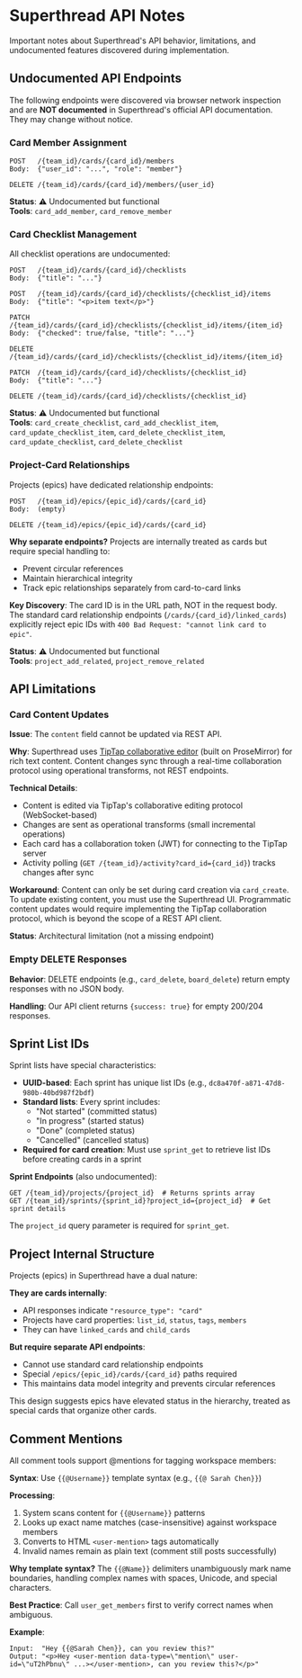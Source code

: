 # Superthread API Notes

Important notes about Superthread's API behavior, limitations, and undocumented features discovered during implementation.

## Undocumented API Endpoints

The following endpoints were discovered via browser network inspection and are **NOT documented** in Superthread's official API documentation. They may change without notice.

### Card Member Assignment

```
POST   /{team_id}/cards/{card_id}/members
Body:  {"user_id": "...", "role": "member"}

DELETE /{team_id}/cards/{card_id}/members/{user_id}
```

**Status**: ⚠️ Undocumented but functional  
**Tools**: `card_add_member`, `card_remove_member`

### Card Checklist Management

All checklist operations are undocumented:

```
POST   /{team_id}/cards/{card_id}/checklists
Body:  {"title": "..."}

POST   /{team_id}/cards/{card_id}/checklists/{checklist_id}/items
Body:  {"title": "<p>item text</p>"}

PATCH  /{team_id}/cards/{card_id}/checklists/{checklist_id}/items/{item_id}
Body:  {"checked": true/false, "title": "..."}

DELETE /{team_id}/cards/{card_id}/checklists/{checklist_id}/items/{item_id}

PATCH  /{team_id}/cards/{card_id}/checklists/{checklist_id}
Body:  {"title": "..."}

DELETE /{team_id}/cards/{card_id}/checklists/{checklist_id}
```

**Status**: ⚠️ Undocumented but functional  
**Tools**: `card_create_checklist`, `card_add_checklist_item`, `card_update_checklist_item`, `card_delete_checklist_item`, `card_update_checklist`, `card_delete_checklist`

### Project-Card Relationships

Projects (epics) have dedicated relationship endpoints:

```
POST   /{team_id}/epics/{epic_id}/cards/{card_id}
Body:  (empty)

DELETE /{team_id}/epics/{epic_id}/cards/{card_id}
```

**Why separate endpoints?** Projects are internally treated as cards but require special handling to:
- Prevent circular references
- Maintain hierarchical integrity
- Track epic relationships separately from card-to-card links

**Key Discovery**: The card ID is in the URL path, NOT in the request body. The standard card relationship endpoints (`/cards/{card_id}/linked_cards`) explicitly reject epic IDs with `400 Bad Request: "cannot link card to epic"`.

**Status**: ⚠️ Undocumented but functional  
**Tools**: `project_add_related`, `project_remove_related`

## API Limitations

### Card Content Updates

**Issue**: The `content` field cannot be updated via REST API.

**Why**: Superthread uses [TipTap collaborative editor](https://newsletter.superthread.com/p/how-we-implemented-tiptap-editor) (built on ProseMirror) for rich text content. Content changes sync through a real-time collaboration protocol using operational transforms, not REST endpoints.

**Technical Details**:
- Content is edited via TipTap's collaborative editing protocol (WebSocket-based)
- Changes are sent as operational transforms (small incremental operations)
- Each card has a collaboration token (JWT) for connecting to the TipTap server
- Activity polling (`GET /{team_id}/activity?card_id={card_id}`) tracks changes after sync

**Workaround**: Content can only be set during card creation via `card_create`. To update existing content, you must use the Superthread UI. Programmatic content updates would require implementing the TipTap collaboration protocol, which is beyond the scope of a REST API client.

**Status**: Architectural limitation (not a missing endpoint)

### Empty DELETE Responses

**Behavior**: DELETE endpoints (e.g., `card_delete`, `board_delete`) return empty responses with no JSON body.

**Handling**: Our API client returns `{success: true}` for empty 200/204 responses.

## Sprint List IDs

Sprint lists have special characteristics:

- **UUID-based**: Each sprint has unique list IDs (e.g., `dc8a470f-a871-47d8-980b-40bd987f2bdf`)
- **Standard lists**: Every sprint includes:
  - "Not started" (committed status)
  - "In progress" (started status)
  - "Done" (completed status)
  - "Cancelled" (cancelled status)
- **Required for card creation**: Must use `sprint_get` to retrieve list IDs before creating cards in a sprint

**Sprint Endpoints** (also undocumented):
```
GET /{team_id}/projects/{project_id}  # Returns sprints array
GET /{team_id}/sprints/{sprint_id}?project_id={project_id}  # Get sprint details
```

The `project_id` query parameter is required for `sprint_get`.

## Project Internal Structure

Projects (epics) in Superthread have a dual nature:

**They are cards internally**:
- API responses indicate `"resource_type": "card"`
- Projects have card properties: `list_id`, `status`, `tags`, `members`
- They can have `linked_cards` and `child_cards`

**But require separate API endpoints**:
- Cannot use standard card relationship endpoints
- Special `/epics/{epic_id}/cards/{card_id}` paths required
- This maintains data model integrity and prevents circular references

This design suggests epics have elevated status in the hierarchy, treated as special cards that organize other cards.

## Comment Mentions

All comment tools support @mentions for tagging workspace members:

**Syntax**: Use `{{@Username}}` template syntax (e.g., `{{@ Sarah Chen}}`)

**Processing**:
1. System scans content for `{{@Username}}` patterns
2. Looks up exact name matches (case-insensitive) against workspace members
3. Converts to HTML `<user-mention>` tags automatically
4. Invalid names remain as plain text (comment still posts successfully)

**Why template syntax?** The `{{@Name}}` delimiters unambiguously mark name boundaries, handling complex names with spaces, Unicode, and special characters.

**Best Practice**: Call `user_get_members` first to verify correct names when ambiguous.

**Example**:
```
Input:  "Hey {{@Sarah Chen}}, can you review this?"
Output: "<p>Hey <user-mention data-type=\"mention\" user-id=\"uT2hPbnu\" ...></user-mention>, can you review this?</p>"
```
